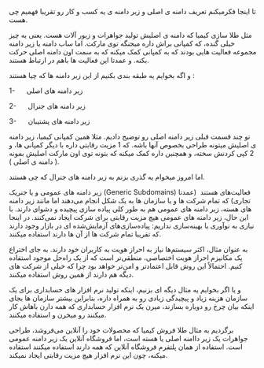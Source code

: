 
تا اینجا فکرمیکنم تعریف دامنه ی اصلی و زیر دامنه ی یه کسب و کار رو تقریبا فهمیم چی هست.

مثل طلا سازی کیمیا که دامنه ی اصلیش تولید جواهرات و زیور آلات هست. یعنی یه چیز خیلی گنده، که کمپانی براش داره میجنگه توی مارکت. اما ساب دامنه یا زیر دامنه مجموعه فعالیت هایی بودند که به کمپانی کمک میکنه که به سمت اون دامنه اصلی حرکت بکنه. و عمدتا این فعالیت ها باهم در ارتباط هستند.

و اگه بخوایم یه طبقه بندی بکنیم از این زیر دامنه ها که چیا هستند :

1-      زیر دامنه های اصلی

2-      زیر دامنه های جنرال

3-      زیر دامنه های پشتیبان

تو چند قسمت قبلی زیر دامنه اصلی رو توضیح دادیم. مثلا همین کمپانی کیمیا، زیر دامنه ی اصلیش میتونه طراحی بخصوص آنها باشه. که 1 مزیت رقابتی داره با دیگر کمپانی ها، و 2 کپی کردنش سخته، و همچنین داره کمک میکنه که بتونه توی اون مارکت اصلیش بمونه ( دامنه ی اصلی ).

اما امروز میخوام یه گذری بزنم به زیر دامنه های جنرال که چی هستند.

زیر دامنه های عمومی و یا جنریک (Generic Subdomains) فعالیت‌های هستند  (عمدتا تجاری) که تمام شرکت ها و یا سازمان ها به یک شکل انجام می‌دهند اما مانند زیر دامنه های هسته، زیر دامنه های عمومی هم به طور کلی پیاده سازی پیچیده و دشوای دارند. با این حال، زیر دامنه های عمومی هیچ مزیت رقابتی برای شرکت ایجاد نمی‌کنند. در اینجا نیازی به نوآوری یا بهینه‌سازی نداریم: پیاده‌سازی‌های آزمایش‌شده ای در بازار وجود دارند که تقریبا تمام شرکت ها از آن ها دارند استفاده میکنند.

به عنوان مثال، اکثر سیستم‌ها نیاز به احراز هویت به کاربران خود دارند. به جای اختراع یک مکانیزم احراز هویت اختصاصی، منطقی‌تر است که از یک راه‌حل موجود استفاده کنیم. احتمالاً این روش قابل اعتمادتر و امن‌تر خواهد بود چرا که خیلی از شرکت های دیگه هم دارند از همین روش استفاده میکنند.

و یا اگر بخوایم یه مثال دیگه ای بزنیم، اینکه تولید نرم افزار های حسابداری برای یک سازمان هزینه زیاد و پیچیدگی زیادی رو به همراه داره، بنابراین بیشتر سازمان ها بجای اینکه بیان چرخ رو دوباره بسازند، میرن یک نرم افزار حسابداری که همه دارن باهاش کار میکنند رو میخرن و استفاده میکنند.

برگردیم به مثال طلا فروش کیمیا که محصولات خود را آنلاین می‌فروشد، طراحی جواهرات یک زیر داامنه اصلی یا هسته است، اما فروشگاه آنلاین یک زیر دامنه عمومی است. استفاده از همان پلتفرم فروشگاه آنلاین که همه دارند استفاده میکنند استفاده میکنه، چون این نرم افزار هیچ مزیت رقابتی ایجاد نمیکند.
